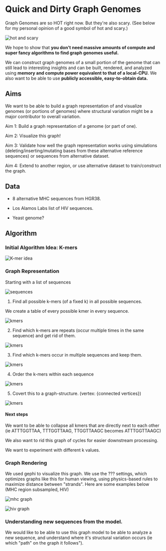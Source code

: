 # Quick and Dirty Graph Genomes

Graph Genomes are so HOT right now.  But they're also scary. (See below for my personal opinion of a good symbol of hot and scary.)

![hot and scary](hot_and_scary.jpg)

We hope to show that **you don't need massive amounts of compute and super fancy algorithms to find graph genomes useful.**

We can construct graph genomes of a small portion of the genome that can still lead to interesting insights and can be built, rendered, and analyzed using **memory and compute power equivalent to that of a local-CPU.**  We also want to be able to use **publicly accessible, easy-to-obtain data.**

## Aims

We want to be able to build a graph representation of and visualize genomes (or portions of genomes) where structural variation might be a major contributor to overall variation.

Aim 1: Build a graph representation of a genome (or part of one).

Aim 2: Visualize this graph!

Aim 3: Validate how well the graph representation works using simulations (deleting/inserting/mutating bases from these alternative reference sequences) or sequences from alternative dataset.

Aim 4: Extend to another region, or use alternative dataset to train/construct the graph.

## Data

- 8 alternative MHC sequences from HGR38.

- Los Alamos Labs list of HIV sequences.

- Yeast genome?

## Algorithm

### Initial Algorithm Idea: K-mers

![K-mer idea](kmer_idea.jpg)


### Graph Representation

Starting with a list of sequences

![sequences](sequences.png)


1. Find all possible k-mers (of a fixed k) in all possible sequences.

We create a table of every possible kmer in every sequence.

![kmers](pos.png)

2. Find which k-mers are repeats (occur multiple times in the same sequence) and get rid of them.

![kmers](pos_starts.png)

3. Find which k-mers occur in multiple sequences and keep them.

![kmers](n_repeats.png)

4. Order the k-mers within each sequence 

![kmers](to_order.png)

5. Covert this to a graph-structure. (vertex: {connected vertices})

![kmers](to_edge_list.png)

#### Next steps

We want to be able to collapse all kmers that are directly next to each other (ie ATTTGGTTAA, TTTGGTTAAG, TTGGTTAAGC becomes ATTTGGTTAAGC)

We also want to rid this graph of cycles for easier downstream processing.

We want to experiment with different k values.

### Graph Rendering

We used gephi to visualize this graph. We use the ??? settings, which optimizes graphs like this for human viewing, using physics-based rules to maximize distance between "strands".  Here are some examples below (MHC region subsampled, HIV)

![mhc graph](mhc_graph.jpg)

![hiv graph](HIV_graph.jpg)

### Understanding new sequences from the model.

We would like to be able to use this graph model to be able to analyze a new sequence, and understand where it's structural variation occurs (ie which "path" on the graph it follows"). 
